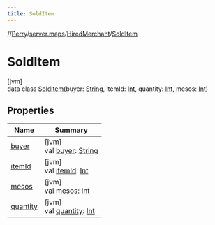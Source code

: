 ```yaml
---
title: SoldItem
---
```

//[Perry](../../../../index.html)/[server.maps](../../index.html)/[HiredMerchant](../index.html)/[SoldItem](index.html)



# SoldItem



[jvm]\
data class [SoldItem](index.html)(buyer: [String](https://kotlinlang.org/api/latest/jvm/stdlib/kotlin/-string/index.html), itemId: [Int](https://kotlinlang.org/api/latest/jvm/stdlib/kotlin/-int/index.html), quantity: [Int](https://kotlinlang.org/api/latest/jvm/stdlib/kotlin/-int/index.html), mesos: [Int](https://kotlinlang.org/api/latest/jvm/stdlib/kotlin/-int/index.html))



## Properties


| Name | Summary |
|---|---|
| [buyer](buyer.html) | [jvm]<br>val [buyer](buyer.html): [String](https://kotlinlang.org/api/latest/jvm/stdlib/kotlin/-string/index.html) |
| [itemId](item-id.html) | [jvm]<br>val [itemId](item-id.html): [Int](https://kotlinlang.org/api/latest/jvm/stdlib/kotlin/-int/index.html) |
| [mesos](mesos.html) | [jvm]<br>val [mesos](mesos.html): [Int](https://kotlinlang.org/api/latest/jvm/stdlib/kotlin/-int/index.html) |
| [quantity](quantity.html) | [jvm]<br>val [quantity](quantity.html): [Int](https://kotlinlang.org/api/latest/jvm/stdlib/kotlin/-int/index.html) |

